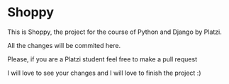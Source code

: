 # Shoppy

This is Shoppy, the project for the course of Python and Django by Platzi.

All the changes will be commited here.

Please, if you are a Platzi student feel free to make a pull request

I will love to see your changes and I will love to finish the project :)
